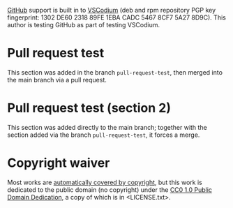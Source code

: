 [GitHub](
    https://github.com/
) support is built in to [VSCodium](
    https://vscodium.com/
)
(deb and rpm repository PGP key fingerprint:
1302 DE60 2318 89FE 1EBA CADC 5467 8CF7 5A27 8D9C).
This author is testing GitHub as part of testing VSCodium.

# Pull request test

This section was added in the branch `pull-request-test`,
then merged into the main branch via a pull request.

# Pull request test (section 2)

This section was added directly to the main branch;
together with the section added via the branch `pull-request-test`,
it forces a merge.

# Copyright waiver

Most works are [automatically covered by copyright](
	https://alacc.org.au/faqs/#panel-137
),
but
this work is dedicated to the public domain
(no copyright)
under
the [CC0
	1.0
	Public Domain Dedication](
        https://creativecommons.org/publicdomain/zero/1.0/
    ),
a copy of which is in <LICENSE.txt>.
